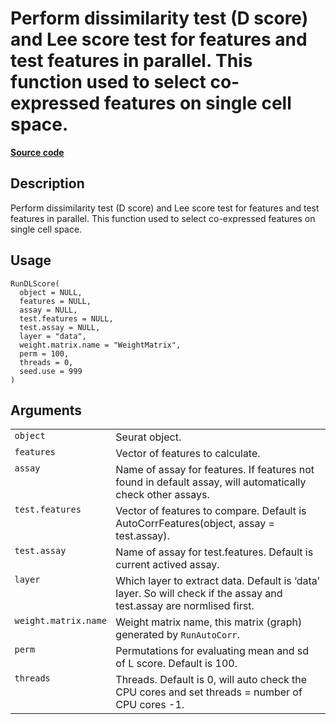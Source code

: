 

# Perform dissimilarity test (D score) and Lee score test for features and test features in parallel. This function used to select co-expressed features on single cell space.

[**Source code**](https://github.com/shiquan/Yano/tree/master/R/#L)

## Description

Perform dissimilarity test (D score) and Lee score test for features and
test features in parallel. This function used to select co-expressed
features on single cell space.

## Usage

<pre><code class='language-R'>RunDLScore(
  object = NULL,
  features = NULL,
  assay = NULL,
  test.features = NULL,
  test.assay = NULL,
  layer = "data",
  weight.matrix.name = "WeightMatrix",
  perm = 100,
  threads = 0,
  seed.use = 999
)
</code></pre>

## Arguments

<table>
<tr>
<td style="white-space: nowrap; font-family: monospace; vertical-align: top">
<code id="object">object</code>
</td>
<td>
Seurat object.
</td>
</tr>
<tr>
<td style="white-space: nowrap; font-family: monospace; vertical-align: top">
<code id="features">features</code>
</td>
<td>
Vector of features to calculate.
</td>
</tr>
<tr>
<td style="white-space: nowrap; font-family: monospace; vertical-align: top">
<code id="assay">assay</code>
</td>
<td>
Name of assay for features. If features not found in default assay, will
automatically check other assays.
</td>
</tr>
<tr>
<td style="white-space: nowrap; font-family: monospace; vertical-align: top">
<code id="test.features">test.features</code>
</td>
<td>
Vector of features to compare. Default is AutoCorrFeatures(object, assay
= test.assay).
</td>
</tr>
<tr>
<td style="white-space: nowrap; font-family: monospace; vertical-align: top">
<code id="test.assay">test.assay</code>
</td>
<td>
Name of assay for test.features. Default is current actived assay.
</td>
</tr>
<tr>
<td style="white-space: nowrap; font-family: monospace; vertical-align: top">
<code id="layer">layer</code>
</td>
<td>
Which layer to extract data. Default is ‘data’ layer. So will check if
the assay and test.assay are normlised first.
</td>
</tr>
<tr>
<td style="white-space: nowrap; font-family: monospace; vertical-align: top">
<code id="weight.matrix.name">weight.matrix.name</code>
</td>
<td>
Weight matrix name, this matrix (graph) generated by
<code>RunAutoCorr</code>.
</td>
</tr>
<tr>
<td style="white-space: nowrap; font-family: monospace; vertical-align: top">
<code id="perm">perm</code>
</td>
<td>
Permutations for evaluating mean and sd of L score. Default is 100.
</td>
</tr>
<tr>
<td style="white-space: nowrap; font-family: monospace; vertical-align: top">
<code id="threads">threads</code>
</td>
<td>
Threads. Default is 0, will auto check the CPU cores and set threads =
number of CPU cores -1.
</td>
</tr>
</table>
